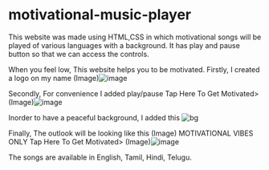 # motivational-music-player
This website was made using HTML,CSS in which motivational songs will be played of various languages with a background. It has play and pause button so that we can access the controls.

When you feel low, This website helps you to be motivated.
Firstly, I created a logo on my name
(Image)![image](https://user-images.githubusercontent.com/110754843/210195796-0fd4a102-da3e-4570-8c42-0ccdbd0c44fd.png)

Secondly, For convenience I added play/pause 
Tap Here To Get Motivated>
(Image)![image](https://user-images.githubusercontent.com/110754843/210195853-ba48d55d-130d-4e7a-87a4-15c0deb97840.png)

Inorder to have a peaceful background, I added this
![bg](https://user-images.githubusercontent.com/110754843/210195879-9aa56b51-543f-4606-9b60-7d513079ac9b.jpg)

Finally, The outlook  will be looking like this
(Image)
MOTIVATIONAL
VIBES
ONLY
Tap Here To Get Motivated>
(Image)![image](https://user-images.githubusercontent.com/110754843/210195909-72faca4d-5056-4891-baae-40c10375f2c7.png)

The songs are available in English, Tamil, Hindi, Telugu.
